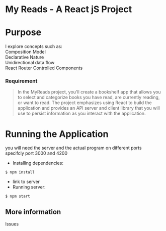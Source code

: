 # My Reads - A React jS Project

# Purpose
I explore concepts such as:  
Composition Model  
Declarative Nature  
Unidirectional data flow  
React Router
Controlled Components  

### Requirement  
> In the MyReads project, you'll create a bookshelf app that allows you to
select and categorize books you have read, are currently reading, or want to
read. The project emphasizes using React to build the application and provides
an API server and client library that you will use to persist information as
you interact with the application.


# Running the Application
you will need the server and the actual program on different ports  
specifcly port 3000 and 4200

- Installing dependencies:
```{r, engine='bash', count_lines}
$ npm install
```
- link to server 
- Running server:  
```{r, engine='bash', count_lines}
$ npm start
```



## More information
Issues


